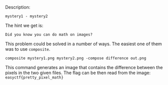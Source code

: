 Description:
```
mystery1 - mystery2
```
The hint we get is:
```
Did you know you can do math on images?
```
This problem could be solved in a number of ways. The easiest one of them was to use ```composite```.
```
composite mystery1.png mystery2.png -compose difference out.png
```
This command generates an image that contains the difference between the pixels in the two given files.
The flag can be then read from the image: ```easyctf{pretty_pixel_math}```
